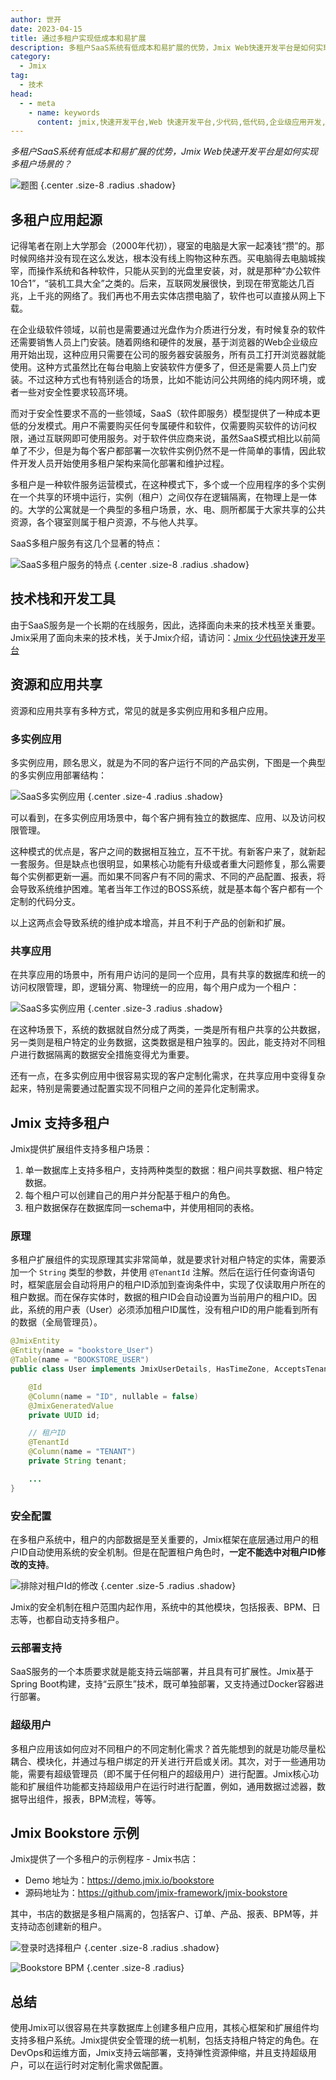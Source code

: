 ```yaml
---
author: 世开
date: 2023-04-15
title: 通过多租户实现低成本和易扩展
description: 多租户SaaS系统有低成本和易扩展的优势，Jmix Web快速开发平台是如何实现多租户场景的？
category:
  - Jmix
tag:
  - 技术
head:
  - - meta
    - name: keywords
      content: jmix,快速开发平台,Web 快速开发平台,少代码,低代码,企业级应用开发,Spring 框架,多租户
---
```


_多租户SaaS系统有低成本和易扩展的优势，Jmix Web快速开发平台是如何实现多租户场景的？_

<!-- more -->


![题图](https://cdn.abmcode.com/zh-cn/jmix/tech/_media/multitenancy/multitenancy_cover.jpg) {.center .size-8 .radius .shadow}

<!-- # 大标题 -->

## 多租户应用起源

记得笔者在刚上大学那会（2000年代初），寝室的电脑是大家一起凑钱“攒”的。那时候网络并没有现在这么发达，根本没有线上购物这种东西。买电脑得去电脑城挨宰，而操作系统和各种软件，只能从买到的光盘里安装，对，就是那种“办公软件10合1”，“装机工具大全”之类的。后来，互联网发展很快，到现在带宽能达几百兆，上千兆的网络了。我们再也不用去实体店攒电脑了，软件也可以直接从网上下载。

在企业级软件领域，以前也是需要通过光盘作为介质进行分发，有时候复杂的软件还需要销售人员上门安装。随着网络和硬件的发展，基于浏览器的Web企业级应用开始出现，这种应用只需要在公司的服务器安装服务，所有员工打开浏览器就能使用。这种方式虽然比在每台电脑上安装软件方便多了，但还是需要人员上门安装。不过这种方式也有特别适合的场景，比如不能访问公共网络的纯内网环境，或者一些对安全性要求较高环境。

而对于安全性要求不高的一些领域，SaaS（软件即服务）模型提供了一种成本更低的分发模式。用户不需要购买任何专属硬件和软件，仅需要购买软件的访问权限，通过互联网即可使用服务。对于软件供应商来说，虽然SaaS模式相比以前简单了不少，但是为每个客户都部署一次软件实例仍然不是一件简单的事情，因此软件开发人员开始使用多租户架构来简化部署和维护过程。

多租户是一种软件服务运营模式，在这种模式下，多个或一个应用程序的多个实例在一个共享的环境中运行，实例（租户）之间仅存在逻辑隔离，在物理上是一体的。大学的公寓就是一个典型的多租户场景，水、电、厕所都属于大家共享的公共资源，各个寝室则属于租户资源，不与他人共享。

SaaS多租户服务有这几个显著的特点：

![SaaS多租户服务的特点](https://cdn.abmcode.com/zh-cn/jmix/tech/_media/multitenancy/saas.png) {.center .size-8 .radius .shadow}

## 技术栈和开发工具

由于SaaS服务是一个长期的在线服务，因此，选择面向未来的技术栈至关重要。Jmix采用了面向未来的技术栈，关于Jmix介绍，请访问：[Jmix 少代码快速开发平台](../jmix-introduction.md)

## 资源和应用共享

资源和应用共享有多种方式，常见的就是多实例应用和多租户应用。

### 多实例应用

多实例应用，顾名思义，就是为不同的客户运行不同的产品实例，下图是一个典型的多实例应用部署结构：

![SaaS多实例应用](https://cdn.abmcode.com/zh-cn/jmix/tech/_media/multitenancy/multi_instance.png) {.center .size-4 .radius .shadow}

可以看到，在多实例应用场景中，每个客户拥有独立的数据库、应用、以及访问权限管理。

这种模式的优点是，客户之间的数据相互独立，互不干扰。有新客户来了，就新起一套服务。但是缺点也很明显，如果核心功能有升级或者重大问题修复，那么需要每个实例都更新一遍。而如果不同客户有不同的需求、不同的产品配置、报表，将会导致系统维护困难。笔者当年工作过的BOSS系统，就是基本每个客户都有一个定制的代码分支。

以上这两点会导致系统的维护成本增高，并且不利于产品的创新和扩展。

### 共享应用

在共享应用的场景中，所有用户访问的是同一个应用，具有共享的数据库和统一的访问权限管理，即，逻辑分离、物理统一的应用，每个用户成为一个租户：

![SaaS多实例应用](https://cdn.abmcode.com/zh-cn/jmix/tech/_media/multitenancy/shared_instance.png) {.center .size-3 .radius .shadow}

在这种场景下，系统的数据就自然分成了两类，一类是所有租户共享的公共数据，另一类则是租户特定的业务数据，这类数据是租户独享的。因此，能支持对不同租户进行数据隔离的数据安全措施变得尤为重要。

还有一点，在多实例应用中很容易实现的客户定制化需求，在共享应用中变得复杂起来，特别是需要通过配置实现不同租户之间的差异化定制需求。

## Jmix 支持多租户

Jmix提供扩展组件支持多租户场景：
1. 单一数据库上支持多租户，支持两种类型的数据：租户间共享数据、租户特定数据。
2. 每个租户可以创建自己的用户并分配基于租户的角色。
3. 租户数据保存在数据库同一schema中，并使用相同的表格。

### 原理

多租户扩展组件的实现原理其实非常简单，就是要求针对租户特定的实体，需要添加一个 `String` 类型的参数，并使用 `@TenantId` 注解。然后在运行任何查询语句时，框架底层会自动将用户的租户ID添加到查询条件中，实现了仅读取用户所在的租户数据。而在保存实体时，数据的租户ID会自动设置为当前用户的租户ID。因此，系统的用户表（User）必须添加租户ID属性，没有租户ID的用户能看到所有的数据（全局管理员）。

```java
@JmixEntity
@Entity(name = "bookstore_User")
@Table(name = "BOOKSTORE_USER")
public class User implements JmixUserDetails, HasTimeZone, AcceptsTenant {

    @Id
    @Column(name = "ID", nullable = false)
    @JmixGeneratedValue
    private UUID id;

    // 租户ID
    @TenantId
    @Column(name = "TENANT")
    private String tenant;

    ...
}
```

### 安全配置

在多租户系统中，租户的内部数据是至关重要的，Jmix框架在底层通过用户的租户ID自动使用系统的安全机制。但是在配置租户角色时，**一定不能选中对租户ID修改的支持**。

![排除对租户Id的修改](https://cdn.abmcode.com/zh-cn/jmix/tech/_media/multitenancy/exclude_tid.png) {.center .size-5 .radius .shadow}

Jmix的安全机制在租户范围内起作用，系统中的其他模块，包括报表、BPM、日志等，也都自动支持多租户。

### 云部署支持

SaaS服务的一个本质要求就是能支持云端部署，并且具有可扩展性。Jmix基于Spring Boot构建，支持“云原生”技术，既可单独部署，又支持通过Docker容器进行部署。

### 超级用户

多租户应用该如何应对不同租户的不同定制化需求？首先能想到的就是功能尽量松耦合、模块化，并通过与租户绑定的开关进行开启或关闭。其次，对于一些通用功能，需要有超级管理员（即不属于任何租户的超级用户）进行配置。Jmix核心功能和扩展组件功能都支持超级用户在运行时进行配置，例如，通用数据过滤器，数据导出组件，报表，BPM流程，等等。

## Jmix Bookstore 示例

Jmix提供了一个多租户的示例程序 - Jmix书店：
- Demo 地址为：https://demo.jmix.io/bookstore
- 源码地址为：https://github.com/jmix-framework/jmix-bookstore

其中，书店的数据是多租户隔离的，包括客户、订单、产品、报表、BPM等，并支持动态创建新的租户。

![登录时选择租户](https://cdn.abmcode.com/zh-cn/jmix/tech/_media/multitenancy/bookstore_login.png) {.center .size-8 .radius .shadow}

![Bookstore BPM](https://cdn.abmcode.com/zh-cn/jmix/tech/_media/multitenancy/bookstore_bpm.png) {.center .size-8 .radius}

## 总结

使用Jmix可以很容易在共享数据库上创建多租户应用，其核心框架和扩展组件均支持多租户系统。Jmix提供安全管理的统一机制，包括支持租户特定的角色。在DevOps和运维方面，Jmix支持云端部署，支持弹性资源伸缩，并且支持超级用户，可以在运行时对定制化需求做配置。

